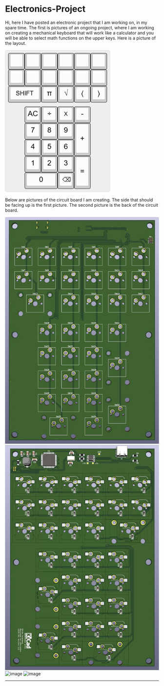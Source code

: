 # Electronics-Project
Hi, here I have posted an electronic project that I am working on, in my spare time.
The first is pictures of an ongoing project, where I am working on creating a mechanical keyboard
that will work like a calculator and you will be able to select math functions on the upper keys.
Here is a picture of the layout.

![keyboard](images/keyboard-layout-02.png)

Below are pictures of the circuit board I am creating. The side that should be facing up is the first picture.
The second picture is the back of the circuit board.

![keyboard](images/PCB-3D-05.JPG)
![keyboard](images/PCB-3D-06.JPG)
<img width="800" height="1067" alt="image" src="https://github.com/user-attachments/assets/9f97eed6-e929-4f23-acc1-92b748429fa1" />
<img width="800" height="1067" alt="image" src="https://github.com/user-attachments/assets/84d3b720-d048-4d42-bdb3-c3a242ca0c5d" />

---

